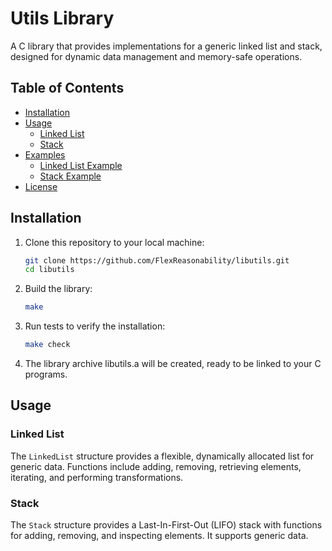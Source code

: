 # Utils Library

A C library that provides implementations for a generic linked list and stack, designed for dynamic data management and memory-safe operations.

## Table of Contents

- [Installation](#installation)
- [Usage](#usage)
  - [Linked List](#linked-list)
  - [Stack](#stack)
- [Examples](#examples)
  - [Linked List Example](#linked-list-example)
  - [Stack Example](#stack-example)
- [License](#license)

## Installation

1. Clone this repository to your local machine:

   ```bash
   git clone https://github.com/FlexReasonability/libutils.git
   cd libutils
   ```

2. Build the library:

   ```bash
   make
   ```

3. Run tests to verify the installation:

   ```bash
   make check
   ```

4. The library archive libutils.a will be created, ready to be linked to your C programs.

## Usage

### Linked List

The `LinkedList` structure provides a flexible, dynamically allocated list for generic data. Functions include adding, removing, retrieving elements, iterating, and performing transformations.

### Stack

The `Stack` structure provides a Last-In-First-Out (LIFO) stack with functions for adding, removing, and inspecting elements. It supports generic data.
